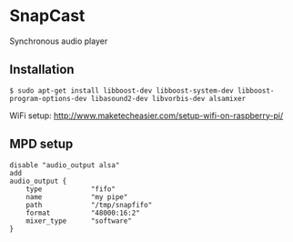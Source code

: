 SnapCast
========

Synchronous audio player

Installation
------------

    $ sudo apt-get install libboost-dev libboost-system-dev libboost-program-options-dev libasound2-dev libvorbis-dev alsamixer

WiFi setup:
http://www.maketecheasier.com/setup-wifi-on-raspberry-pi/

MPD setup
---------

    disable "audio_output alsa"
    add
    audio_output {
        type            "fifo"
        name            "my pipe"
        path            "/tmp/snapfifo" 
        format          "48000:16:2"
        mixer_type      "software"
    } 

